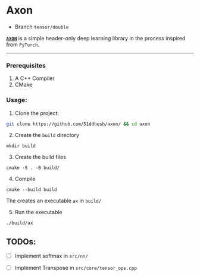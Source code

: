 # Axon
- Branch `tensor/double`

[**`AXON`**](https://github.com/51ddhesh/axon/) is a simple header-only deep learning library in the process inspired from `PyTorch`.


--- 

### Prerequisites
1. A C++ Compiler 
2. CMake


### Usage:
1. Clone the project:

```bash
git clone https://github.com/51ddhesh/axon/ && cd axon
```

2. Create the `build` directory

```
mkdir build
```

3. Create the build files

```
cmake -S . -B build/
```

4. Compile 

```
cmake --build build
```
The creates an executable `ax` in `build/`

5. Run the executable

```bash
./build/ax
```



## TODOs:
- [ ] Implement softmax in `src/nn/`
- [ ] Implement Transpose in `src/core/tensor_ops.cpp`


